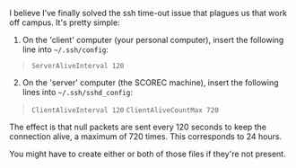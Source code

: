 I believe I've finally solved the ssh time-out issue that plagues us that work off campus. It's pretty simple: 

1. On the 'client' computer (your personal computer), insert the following line into `~/.ssh/config`:

>`ServerAliveInterval 120`

2. On the 'server' computer (the SCOREC machine), insert the following lines into `~/.ssh/sshd_config`:

>`ClientAliveInterval 120`
>`ClientAliveCountMax 720`

The effect is that null packets are sent every 120 seconds to keep the connection alive, a maximum of 720 times. This corresponds to 24 hours.

You might have to create either or both of those files if they're not present.
